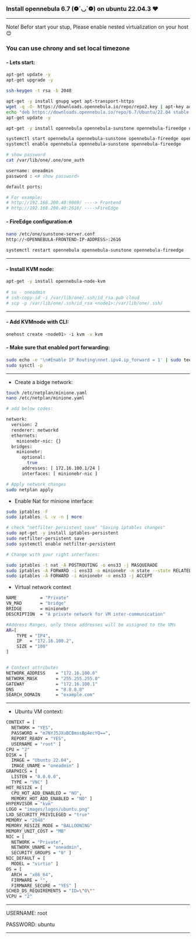 ### Install opennebula 6.7 (❁´◡`❁)  on ubuntu 22.04.3 ❤

----
Note! Befor start your stup, Please enable nested virtualization on your host😊

### You can use chrony and set local timezone

#### - Lets start:

```bash
apt-get update -y
apt-get upgrade -y

ssh-keygen -t rsa -b 2048

apt-get -y install gnupg wget apt-transport-https
wget -q -O- https://downloads.opennebula.io/repo/repo2.key | apt-key add -
echo "deb https://downloads.opennebula.io/repo/6.7/Ubuntu/22.04 stable opennebula" > /etc/apt/sources.list.d/opennebula.list
apt-get update -y

apt-get -y install opennebula opennebula-sunstone opennebula-fireedge opennebula-gate opennebula-flow opennebula-provision

systemctl start opennebula opennebula-sunstone opennebula-fireedge opennebula-gate opennebula-flow
systemctl enable opennebula opennebula-sunstone opennebula-fireedge 

# show password
cat /var/lib/one/.one/one_auth

username: oneadmin
password : <# show password>

default ports: 

# For example:
# http://192.168.200.40:9869/ ----> Frontend
# http://192.168.200.40:2616/ ---->FireEdge

```

#### - FireEdge configuration:🔥 

```bash
nano /etc/one/sunstone-server.conf
http://<OPENNEBULA-FRONTEND-IP-ADDRESS>:2616

systemctl restart opennebula opennebula-sunstone opennebula-fireedge
```

----
#### - Install KVM node:

```bash
apt-get -y install opennebula-node-kvm
	
# su - oneadmin
# ssh-copy-id -i /var/lib/one/.ssh/id_rsa.pub cloud
# scp -p /var/lib/one/.ssh/id_rsa <node1>:/var/lib/one/.ssh/

```
----

#### - Add KVMnode with CLI:

```bash
onehost create <node01> -i kvm -v kvm
```

#### - Make sure that enabled port forwarding:

```bash
sudo echo -e '\n#Enable IP Routing\nnet.ipv4.ip_forward = 1' | sudo tee -a /etc/sysctl.conf
sudo sysctl -p
```

----

- Create a bidge network:

```bash
touch /etc/netplan/minione.yaml
nano /etc/netplan/minione.yaml

# add below codes:

network:
  version: 2
  renderer: networkd
  ethernets:
    minionebr-nic: {}
  bridges:
    minionebr:
      optional:
        true
      addresses: [ 172.16.100.1/24 ]
      interfaces: [ minionebr-nic ]

# Apply network changes
sudo netplan apply
```

- Enable Nat for minione interface:

```bash
sudo iptables -F
sudo iptables -L -v -n | more

# check "netfilter-persistent save" "Saving iptables changes"
sudo apt-get -y install iptables-persistent
sudo netfilter-persistent save
sudo systemctl enable netfilter-persistent

# Change with your right interfaces:

sudo iptables -t nat -A POSTROUTING -o ens33 -j MASQUERADE
sudo iptables -A FORWARD -i ens33 -o minionebr -m state --state RELATED,ESTABLISHED -j ACCEPT
sudo iptables -A FORWARD -i minionebr -o ens33 -j ACCEPT

```


- Virtual network context

```bash
NAME         = "Private"
VN_MAD       = "bridge"
BRIDGE       = minionebr
DESCRIPTION  = "A private network for VM inter-communication"

#Address Ranges, only these addresses will be assigned to the VMs
AR=[
    TYPE = "IP4",
    IP   = "172.16.100.2",
    SIZE = "100"
]


# Context attributes
NETWORK_ADDRESS    = "172.16.100.0"
NETWORK_MASK       = "255.255.255.0"
GATEWAY            = "172.16.100.1"
DNS                = "8.8.8.8"
SEARCH_DOMAIN      = "example.com"
```

----

- Ubuntu VM context:

```bash
CONTEXT = [
  NETWORK = "YES",
  PASSWORD = "m7NYJ5JXuBCBmssBp4ecYQ==",
  REPORT_READY = "YES",
  USERNAME = "root" ]
CPU = "2"
DISK = [
  IMAGE = "Ubuntu 22.04",
  IMAGE_UNAME = "oneadmin" ]
GRAPHICS = [
  LISTEN = "0.0.0.0",
  TYPE = "VNC" ]
HOT_RESIZE = [
  CPU_HOT_ADD_ENABLED = "NO",
  MEMORY_HOT_ADD_ENABLED = "NO" ]
HYPERVISOR = "kvm"
LOGO = "images/logos/ubuntu.png"
LXD_SECURITY_PRIVILEGED = "true"
MEMORY = "2048"
MEMORY_RESIZE_MODE = "BALLOONING"
MEMORY_UNIT_COST = "MB"
NIC = [
  NETWORK = "Private",
  NETWORK_UNAME = "oneadmin",
  SECURITY_GROUPS = "0" ]
NIC_DEFAULT = [
  MODEL = "virtio" ]
OS = [
  ARCH = "x86_64",
  FIRMWARE = "",
  FIRMWARE_SECURE = "YES" ]
SCHED_DS_REQUIREMENTS = "ID=\"0\""
VCPU = "2"


```
----

USERNAME: root

PASSWORD: ubuntu

----
